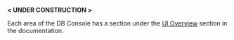 
 **< UNDER CONSTRUCTION >**

Each area of the DB Console has a section under the [UI Overview](https://www.cockroachlabs.com/docs/stable/ui-overview.html) section in the documentation.

